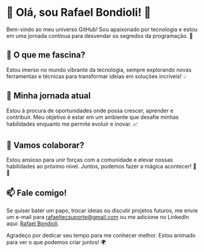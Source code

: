 # 👋 Olá, sou Rafael Bondioli! 🚀

Bem-vindo ao meu universo GitHub! Sou apaixonado por tecnologia e estou em uma jornada contínua para desvendar os segredos da programação. 🌟

## 👀 O que me fascina?
Estou imerso no mundo vibrante da tecnologia, sempre explorando novas ferramentas e técnicas para transformar ideias em soluções incríveis! 💡

## 🌱 Minha jornada atual
Estou à procura de oportunidades onde possa crescer, aprender e contribuir. Meu objetivo é estar em um ambiente que desafie minhas habilidades enquanto me permite evoluir e inovar. 📈

## 💞️ Vamos colaborar?
Estou ansioso para unir forças com a comunidade e elevar nossas habilidades ao próximo nível. Juntos, podemos fazer a mágica acontecer! 🎩✨

## 📫 Fale comigo!
Se quiser bater um papo, trocar ideias ou discutir projetos futuros, me envie um e-mail para [rafaeltecsuporte@gmail.com](mailto:rafaeltecsuporte@gmail.com) ou me adicione no LinkedIn aqui: [Rafael Bondioli](https://www.linkedin.com/in/rafael-bondioli-98069215/).

Agradeço por dedicar seu tempo para me conhecer melhor. Estou animado para ver o que podemos criar juntos! 🌍

